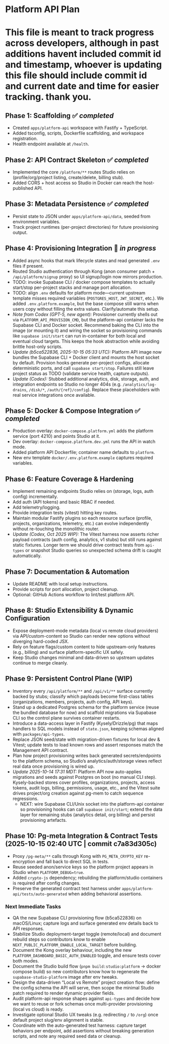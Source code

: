 # Platform API Plan

# This file is meant to track progress across developers, although in past additions havent included commit id and timestamp,  whoever is updating this file should include commit id and current date and time for easier tracking. thank you.

## Phase 1: Scaffolding ✅ *completed*
- Created `apps/platform-api` workspace with Fastify + TypeScript.
- Added tsconfig, scripts, Dockerfile scaffolding, and workspace registration.
- Health endpoint available at `/health`.

## Phase 2: API Contract Skeleton ✅ *completed*
- Implemented the core `/platform/**` routes Studio relies on (profile/org/project listing, create/delete, billing stub).
- Added CORS + host access so Studio in Docker can reach the host-published API.

## Phase 3: Metadata Persistence ✅ *completed*
- Persist state to JSON under `apps/platform-api/data`, seeded from environment variables.
- Track project runtimes (per-project directories) for future provisioning output.

## Phase 4: Provisioning Integration 🔄 *in progress*
- Added async hooks that mark lifecycle states and read generated `.env` files if present.
- Routed Studio authentication through Kong (anon consumer patch + `/api/platform/signup` proxy) so UI signup/login now mirrors production.
- TODO: invoke Supabase CLI / docker compose templates to actually start/stop per-project stacks and manage port allocation.
- TODO: align `.env` defaults for platform mode—current upstream template misses required variables (`POSTGRES_HOST`, `JWT_SECRET`, etc.). We added `.env.platform.example`, but the base compose still warns when users copy without filling the extra values. Clarify/automate this setup.
- *Note from Codex (GPT-5, new agent):* Provisioner currently shells out via `PLATFORM_API_PROVISION_CMD`, but the platform-api container lacks the Supabase CLI and Docker socket. Recommend baking the CLI into the image (or mounting it) and wiring the socket so provisioning commands like `supabase init/start` can run in-container for both local and eventual cloud targets. This keeps the hook abstraction while avoiding brittle host-only scripts.
- *Update (b5ca522836, 2025-10-15 05:33 UTC):* Platform API image now bundles the Supabase CLI + Docker client and mounts the host socket by default. Provision hooks generate per-project configs, allocate deterministic ports, and call `supabase start/stop`. Failures still leave project status as TODO (validate service health, capture outputs).
- *Update (Codex):* Stubbed additional analytics, disk, storage, auth, and integration endpoints so Studio no longer 404s (e.g. `/analytics/log-drains`, `/disk/*`, `/auth/{ref}/config`). Replace these placeholders with real service integrations once available.

## Phase 5: Docker & Compose Integration ✅ *completed*
- Production overlay: `docker-compose.platform.yml` adds the platform service (port 4210) and points Studio at it.
- Dev overlay: `docker-compose.platform.dev.yml` runs the API in watch mode.
- Added platform API Dockerfile; container name defaults to `platform`.
- New env template `docker/.env.platform.example` captures required variables.

## Phase 6: Feature Coverage & Hardening
- Implement remaining endpoints Studio relies on (storage, logs, auth config) incrementally.
- Add auth (API tokens) and basic RBAC if needed.
- Add telemetry/logging.
- Provide integration tests (vitest) hitting key routes.
- Maintain modular Fastify plugins so each resource surface (profile, projects, organizations, telemetry, etc.) can evolve independently without re-touching the monolithic router.
- *Update (Codex, Oct 2025 WIP):* The Vitest harness now asserts richer payload contracts (auth config, analytics, v1 stubs) but still runs against static fixtures. Longer term we should drive contract tests from `api-types` or snapshot Studio queries so unexpected schema drift is caught automatically.

## Phase 7: Documentation & Automation
- Update README with local setup instructions.
- Provide scripts for port allocation, project cleanup.
- Optional: GitHub Actions workflow to lint/test platform API.

## Phase 8: Studio Extensibility & Dynamic Configuration
- Expose deployment-mode metadata (local vs remote cloud providers) via API/custom-content so Studio can render new options without diverging hard-coded JSX.
- Rely on feature flags/custom content to hide upstream-only features (e.g., billing) and surface platform-specific UX safely.
- Keep Studio changes minimal and data-driven so upstream updates continue to merge cleanly.

## Phase 9: Persistent Control Plane (WIP)
- Inventory every `/api/platform/**` and `/api/v1/**` surface currently backed by stubs; classify which payloads become first-class tables (organizations, members, projects, auth config, API keys).
- Stand up a dedicated Postgres schema for the platform service (reuse the bundled database for now) and scaffold migrations via Supabase CLI so the control plane survives container restarts.
- Introduce a data-access layer in Fastify (Kysely/Drizzle/pg) that maps handlers to SQL models instead of `state.json`, keeping schemas aligned with `packages/api-types`.
- Replace JSON seed/state with migration-driven fixtures for local dev & Vitest; update tests to load known rows and assert responses match the Management API contract.
- Plan how project provisioning writes back generated secrets/endpoints to the platform schema, so Studio’s analytics/auth/storage views reflect real data once provisioning is wired up.
- *Update 2025-10-14 17:31 MDT:* Platform API now auto-applies migrations and seeds against Postgres on boot (no manual CLI step). Kysely-backed stores cover profiles, organizations, projects, access tokens, audit logs, billing, permissions, usage, etc., and the Vitest suite drives project/org creation against pg-mem to catch sequence regressions.
  - NEXT: wire Supabase CLI/Unix socket into the platform-api container so provisioning hooks can call `supabase init/start`; extend the data layer for remaining stubs (analytics detail, org billing) and persist provisioning artefacts.

## Phase 10: Pg-meta Integration & Contract Tests (2025-10-15 02:40 UTC | commit c7a83d305c)
- Proxy `/pg-meta/**` calls through Kong with `PG_META_CRYPTO_KEY` re-encryption and fall back to direct SQL in tests.
- Reuse seeded anon/service keys so the platform project appears in Studio when `PLATFORM_DEBUG=true`.
- Added `crypto-js` dependency; rebuilding the platform/studio containers is required after config changes.
- Preserve the generated contract test harness under `apps/platform-api/tests/auto-generated` when adding behavioral assertions.

### Next Immediate Tasks
- QA the new Supabase CLI provisioning flow (b5ca522836) on macOS/Linux; capture logs and surface generated env details back to API responses.
- Stabilize Studio deployment-target toggle (remote/local) and document rebuild steps so contributors know to enable `NEXT_PUBLIC_PLATFORM_ENABLE_LOCAL_TARGET` before building.
- Document the Kong overlay behaviour, including the new `PLATFORM_DASHBOARD_BASIC_AUTH_ENABLED` toggle, and ensure tests cover both modes.
- Document the Studio build flow (`pnpm build:studio:platform` → docker compose build) so new contributors know how to regenerate the `supabase-studio-platform` image after env tweaks.
- Design the data-driven “Local vs Remote” project creation flow: define the config schema the API will serve, then scope the minimal Studio patch required to render dynamic provider fields.
- Audit platform-api response shapes against `api-types` and decide how we want to reuse or fork schemas once multi-provider provisioning (local vs cloud) is ready.
- Investigate optional Studio UX tweaks (e.g. redirecting `/` to `/org`) once default project slug/env alignment is stable.
- Coordinate with the auto-generated test harness: capture target behaviors per endpoint, add assertions without breaking generation scripts, and note any required seed data or cleanup.
